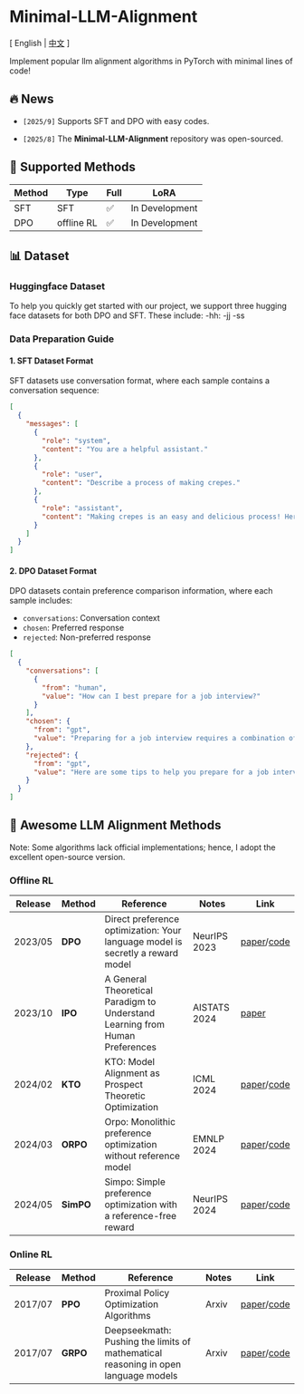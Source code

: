 # Minimal-LLM-Alignment

\[ English | [中文](README_zh.md) \]

Implement popular llm alignment algorithms in PyTorch with minimal lines of code!


## 🔥 News

- ```[2025/9]``` Supports SFT and DPO with easy codes.

- ```[2025/8]``` The **Minimal-LLM-Alignment** repository was open-sourced.

## 🚀 Supported Methods

| Method               |     Type    |    Full   |       LoRA         |
| ---------------------- | ------------------ | ------------------ | ------------------ |
| SFT           | SFT | :white_check_mark: | In Development | 
| DPO           | offline RL | :white_check_mark: | In Development |


## 📊 Dataset

### Huggingface Dataset

To help you quickly get started with our project, we support three hugging face datasets for both DPO and SFT. These include:
-hh:
-jj
-ss

### Data Preparation Guide
#### 1. SFT Dataset Format

SFT datasets use conversation format, where each sample contains a conversation sequence:

```json
[
  {
    "messages": [
      {
        "role": "system",
        "content": "You are a helpful assistant."
      },
      {
        "role": "user",
        "content": "Describe a process of making crepes."
      },
      {
        "role": "assistant",
        "content": "Making crepes is an easy and delicious process! Here are step-by-step instructions..."
      }
    ]
  }
]
```

#### 2. DPO Dataset Format

DPO datasets contain preference comparison information, where each sample includes:
- `conversations`: Conversation context
- `chosen`: Preferred response
- `rejected`: Non-preferred response

```json
[
  {
    "conversations": [
      {
        "from": "human",
        "value": "How can I best prepare for a job interview?"
      }
    ],
    "chosen": {
      "from": "gpt",
      "value": "Preparing for a job interview requires a combination of research, practice, and self-reflection..."
    },
    "rejected": {
      "from": "gpt",
      "value": "Here are some tips to help you prepare for a job interview..."
    }
  }
]
```


## 🎯 Awesome LLM Alignment Methods
Note: Some algorithms lack official implementations; hence, I adopt the excellent open-source version.

### Offline RL
| **Release** | **Method** | **Reference** | **Notes** | **Link** |
| --- | --- | --- | --- | --- |
| 2023/05 | **DPO** | Direct preference optimization: Your language model is secretly a reward model | NeurIPS 2023 | [paper](https://arxiv.org/abs/2305.18290)/[code](https://github.com/eric-mitchell/direct-preference-optimization)|
| 2023/10 | **IPO** | A General Theoretical Paradigm to Understand Learning from Human Preferences | AISTATS 2024 | [paper](https://arxiv.org/abs/2310.12036)|
| 2024/02 | **KTO** | KTO: Model Alignment as Prospect Theoretic Optimization | ICML 2024 | [paper](https://arxiv.org/abs/2402.01306)/[code](https://github.com/ContextualAI/HALOs)|
| 2024/03 | **ORPO** | Orpo: Monolithic preference optimization without reference model | EMNLP 2024 | [paper](https://arxiv.org/abs/2403.07691)/[code](https://github.com/xfactlab/orpo)|
| 2024/05 | **SimPO** | Simpo: Simple preference optimization with a reference-free reward | NeurIPS 2024 | [paper](https://arxiv.org/abs/2405.14734)/[code](https://github.com/princeton-nlp/SimPO)|

### Online RL
| **Release** | **Method** | **Reference** | **Notes** | **Link** |
| --- | --- | --- | --- | --- |
| 2017/07 | **PPO** | Proximal Policy Optimization Algorithms | Arxiv | [paper](https://arxiv.org/abs/1707.06347)/[code](https://github.com/nikhilbarhate99/PPO-PyTorch) |
| 2017/07 | **GRPO** | Deepseekmath: Pushing the limits of mathematical reasoning in open language models | Arxiv | [paper](https://arxiv.org/abs/2402.03300)/[code](https://github.com/lsdefine/simple_GRPO) |


